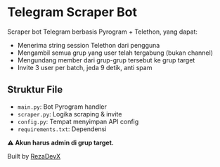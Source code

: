 # Telegram Scraper Bot

Scraper bot Telegram berbasis Pyrogram + Telethon, yang dapat:
- Menerima string session Telethon dari pengguna
- Mengambil semua grup yang user telah tergabung (bukan channel)
- Mengundang member dari grup-grup tersebut ke grup target
- Invite 3 user per batch, jeda 9 detik, anti spam

## Struktur File
- `main.py`: Bot Pyrogram handler
- `scraper.py`: Logika scraping & invite
- `config.py`: Tempat menyimpan API config
- `requirements.txt`: Dependensi

**⚠️ Akun harus admin di grup target.**

Built by [RezaDevX](https://github.com/rezadevx)
